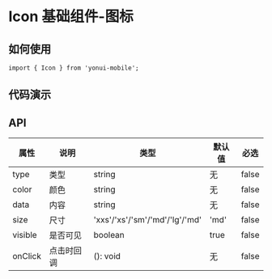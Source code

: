# Icon 基础组件-图标
## 如何使用

```
import { Icon } from 'yonui-mobile';

```

## 代码演示


## API

属性 | 说明 | 类型 | 默认值 | 必选
----|-----|------|------|------
type | 类型 | string | 无 | false
color | 颜色 | string | 无 | false
data | 内容 | string | 无 | false
size | 尺寸 | 'xxs'/'xs'/'sm'/'md'/'lg'/'md' | 'md' |false
visible | 是否可见 | boolean | true | false
onClick | 点击时回调 | (): void | 无 | false
